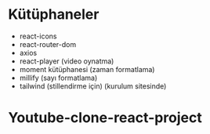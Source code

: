 # Kütüphaneler

- react-icons
- react-router-dom
- axios
- react-player (video oynatma)
- moment kütüphanesi (zaman formatlama)
- millify (sayı formatlama)
- tailwind (stillendirme için) (kurulum sitesinde)
# Youtube-clone-react-project
